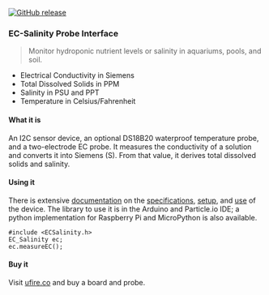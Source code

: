 [![GitHub release](https://img.shields.io/github/release/u-fire/ECSalinity.svg)]()

### EC-Salinity Probe Interface

> Monitor hydroponic nutrient levels or salinity in aquariums, pools, and soil.

- Electrical Conductivity in Siemens
- Total Dissolved Solids in PPM
- Salinity in PSU and PPT
- Temperature in Celsius/Fahrenheit

#### What it is

An I2C sensor device, an optional DS18B20 waterproof temperature probe, and a two-electrode EC probe. It measures the conductivity of a solution and converts it into Siemens (S). From that value, it derives total dissolved solids and salinity.

#### Using it

There is extensive [documentation](http://ufire.co/ECSalinity/) on the [specifications](http://ufire.co/ECSalinity/#characteristics), [setup](http://ufire.co/ECSalinity/#getting-started), and [use](http://ufire.co/ECSalinity/#use) of the device. The library to use it is in the Arduino and Particle.io IDE; a python implementation for Raspberry Pi and MicroPython is also available.

```
#include <ECSalinity.h>
EC_Salinity ec;
ec.measureEC();
```

#### Buy it

Visit [ufire.co](http://ufire.co) and buy a board and probe.
